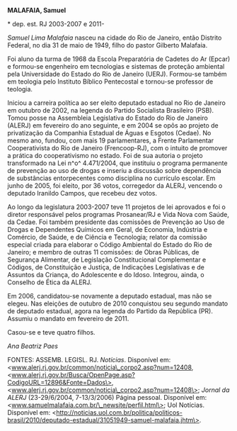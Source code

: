 **MALAFAIA, Samuel**

\* dep. est. RJ 2003-2007 e 2011-

*Samuel Lima Malafaia* nasceu na cidade do Rio de Janeiro, então
Distrito Federal, no dia 31 de maio de 1949, filho do pastor Gilberto
Malafaia.

Foi aluno da turma de 1968 da Escola Preparatória de Cadetes do Ar
(Epcar) e formou-se engenheiro em tecnologias e sistemas de proteção
ambiental pela Universidade do Estado do Rio de Janeiro (UERJ).
Formou-se também em teologia pelo Instituto Bíblico Pentecostal e
tornou-se professor de teologia.

Iniciou a carreira política ao ser eleito deputado estadual no Rio de
Janeiro em outubro de 2002, na legenda do Partido Socialista Brasileiro
(PSB). Tomou posse na Assembleia Legislativa do Estado do Rio de Janeiro
(ALERJ) em fevereiro do ano seguinte, e em 2004 se opôs ao projeto de
privatização da Companhia Estadual de Águas e Esgotos (Cedae). No mesmo
ano, fundou, com mais 19 parlamentares, a Frente Parlamentar
Cooperativista do Rio de Janeiro (Frencoop-RJ), com o intuito de
promover a prática do cooperativismo no estado. Foi de sua autoria o
projeto transformado na Lei n^o^ 4.471/2004, que instituiu o programa
permanente de prevenção ao uso de drogas e inseriu a discussão sobre
dependência de substâncias entorpecentes como disciplina no currículo
escolar. Em junho de 2005, foi eleito, por 36 votos, corregedor da
ALERJ, vencendo o deputado Iranildo Campos, que recebeu dez votos.

Ao longo da legislatura 2003-2007 teve 11 projetos de lei aprovados e
foi o diretor responsável pelos programas Prosanear/RJ e Vida Nova com
Saúde, da Cedae. Foi também presidente das comissões de Prevenção ao Uso
de Drogas e Dependentes Químicos em Geral, de Economia, Indústria e
Comércio, de Saúde, e de Ciência e Tecnologia; relator da comissão
especial criada para elaborar o Código Ambiental do Estado do Rio de
Janeiro; e membro de outras 11 comissões: de Obras Públicas, de
Segurança Alimentar, de Legislação Constitucional Complementar e
Códigos, de Constituição e Justiça, de Indicações Legislativas e de
Assuntos da Criança, do Adolescente e do Idoso. Integrou, ainda, o
Conselho de Ética da ALERJ.

Em 2006, candidatou-se novamente a deputado estadual, mas não se elegeu.
Nas eleições de outubro de 2010 conquistou seu segundo mandato de
deputado estadual, agora na legenda do Partido da República (PR).
Assumiu o mandato em fevereiro de 2011.

Casou-se e teve quatro filhos.

*Ana Beatriz Paes*

FONTES: ASSEMB. LEGISL. RJ. *Notícias*. Disponível em:
\<www.alerj.rj.gov.br/common/noticia\_corpo2.asp?num=12408,
\<www.alerj.rj.gov.br/Busca/OpenPage.asp?CodigoURL=12896&Fonte=Dados\>,
\<www.alerj.rj.gov.br/common/noticia\_corpo2.asp?num=12408\>; *Jornal da
ALERJ* (23-29/6/2004, 7-13/3/2006) Página pessoal. Disponível em:
\<www.samuelmalafaia.com.br/\_newsite/perfil.html\>; Uol Notícias.
Disponível em:
\<http://noticias.uol.com.br/politica/politicos-brasil/2010/deputado-estadual/31051949-samuel-malafaia.jhtm\>.
